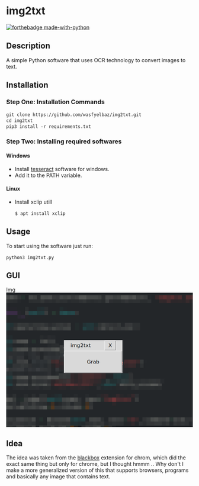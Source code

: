 # img2txt
[![forthebadge made-with-python](http://ForTheBadge.com/images/badges/made-with-python.svg)](https://www.python.org/)
## Description
A simple Python software that uses OCR technology to convert images to text.

## Installation

### Step One: Installation Commands
```commandline
git clone https://github.com/wasfyelbaz/img2txt.git
cd img2txt
pip3 install -r requirements.txt
```

### Step Two: Installing required softwares

#### Windows
- Install [tesseract](https://tesseract-ocr.github.io/tessdoc/Installation.html) software for windows.
- Add it to the PATH variable.

#### Linux
- Install xclip utill
    ```commandline
    $ apt install xclip
    ```

## Usage
To start using the software just run:
```commandline
python3 img2txt.py
```

## GUI
[Img]()
![forthebadge made-with-python](gui-screenshot.png)

## Idea
The idea was taken from the [blackbox](https://chrome.google.com/webstore/detail/blackbox-select-copy-past/mcgbeeipkmelnpldkobichboakdfaeon)
 extension for chrom, which did the exact same thing but only for chrome, but I thought hmmm .. Why don't I make a more generalized version of this that supports browsers, programs and basically any image that contains text.

